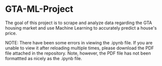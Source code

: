 # GTA-ML-Project
The goal of this project is to scrape and analyze data regarding the GTA housing market and use Machine Learning to accurately predict a house's price.

NOTE: There have been some errors in viewing the .ipynb file. If you are unable to view it after reloading multiple times, please download the PDF file attached in the repository. Note, however, the PDF file has not been formattted as nicely as the .ipynb file.
